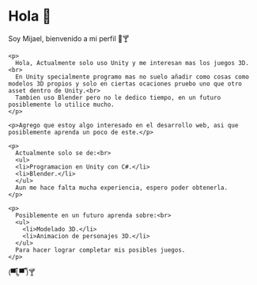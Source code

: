 <body>
  <div>
    <h1>Hola 🥵</h1>
  </div>
  
  <div>
    <p>Soy Mijael, bienvenido a mi perfil 🧐🍸</p>
  </div>
  <div>
    
    <p>
      Hola, Actualmente solo uso Unity y me interesan mas los juegos 3D.<br>
      En Unity specialmente programo mas no suelo añadir como cosas como modelos 3D propios y solo en ciertas ocaciones pruebo uno que otro asset dentro de Unity.<br>
      Tambien uso Blender pero no le dedico tiempo, en un futuro posiblemente lo utilice mucho.
    </p>
    
    <p>Agrego que estoy algo interesado en el desarrollo web, asi que posiblemente aprenda un poco de este.</p>
    
    <p>
      Actualmente solo se de:<br>
      <ul>
      <li>Programacion en Unity con C#.</li>
      <li>Blender.</li>
      </ul>
      Aun me hace falta mucha experiencia, espero poder obtenerla.
    </p>
 
    <p>
      Posiblemente en un futuro aprenda sobre:<br>
      <ul>
        <li>Modelado 3D.</li>
        <li>Animacion de personajes 3D.</li>
      </ul>
      Para hacer lograr completar mis posibles juegos.
    </p>
    
  </div>
  
</body>

<footer>(▀̿Ĺ̯▀̿ ̿)🍸</footer>

